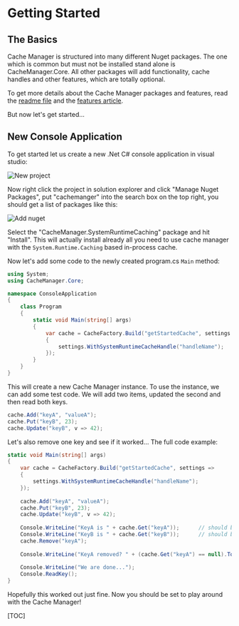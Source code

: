 <!--
{title:"CacheManager - Getting Started Guide and Code Samples",
abstract: "Quick getting started guide of how to install and use CacheManager in your projects.",
lastUpdate:"2016-02-16"
}
-->
# Getting Started

## The Basics
Cache Manager is structured into many different Nuget packages.
The one which is common but must not be installed stand alone is CacheManager.Core. All other packages will add functionality, cache handles and other features, which are totally optional.

To get more details about the Cache Manager packages and features, read the [readme file][readme] and the [features article][features].

But now let's get started...

## New Console Application
To get started let us create a new .Net C# console application in visual studio:

![New project][newProject]

Now right click the project in solution explorer and click "Manage Nuget Packages", put "cachemanger" into the search box on the top right, you should get a list of packages like this:

![Add nuget][addnuget]

Select the "CacheManager.SystemRuntimeCaching" package and hit "Install".
This will actually install already all you need to use cache manager with the `System.Runtime.Caching` based in-process cache.

Now let's add some code to the newly created program.cs `Main` method:
```cs
using System;
using CacheManager.Core;

namespace ConsoleApplication
{
    class Program
    {
        static void Main(string[] args)
        {
            var cache = CacheFactory.Build("getStartedCache", settings =>
            {
                settings.WithSystemRuntimeCacheHandle("handleName");
            });
        }
    }
}
```
This will create a new Cache Manager instance.
To use the instance, we can add some test code. We will add two items, updated the second and then read both keys.
```cs
cache.Add("keyA", "valueA");
cache.Put("keyB", 23);
cache.Update("keyB", v => 42);
```
Let's also remove one key and see if it worked...
The full code example:
```cs
static void Main(string[] args)
{
	var cache = CacheFactory.Build("getStartedCache", settings =>
	{
	    settings.WithSystemRuntimeCacheHandle("handleName");
	});
    
	cache.Add("keyA", "valueA");
	cache.Put("keyB", 23);
	cache.Update("keyB", v => 42);
	
	Console.WriteLine("KeyA is " + cache.Get("keyA"));      // should be valueA
	Console.WriteLine("KeyB is " + cache.Get("keyB"));      // should be 42
	cache.Remove("keyA");
	
	Console.WriteLine("KeyA removed? " + (cache.Get("keyA") == null).ToString());
	
	Console.WriteLine("We are done...");
	Console.ReadKey();
}
```
Hopefully this worked out just fine. Now you should be set to play around with the Cache Manager!

[readme]: http://cachemanager.michaco.net/Documentation/Index/cachemanager_readme
[features]: http://cachemanager.michaco.net/Documentation/Index/cachemanager_architecture
[sysCache]: https://www.nuget.org/packages/CacheManager.SystemRuntimeCaching/
[newProject]: https://raw.githubusercontent.com/MichaCo/CacheManager/dev/Articles/media/cachemanager-getting-started/create-console-app.jpg
[addnuget]: https://raw.githubusercontent.com/MichaCo/CacheManager/dev/Articles/media/cachemanager-getting-started/add-nuget.jpg


[TOC]